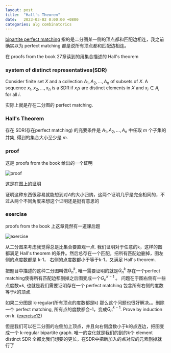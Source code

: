 ```yaml
---
layout: post
title:  "Hall's Theorem"
date:   2023-03-02 0:00:00 +0800
categories: alg combinatorics
---
```


[bipartite perfect matching](https://cs.stackexchange.com/questions/50410/perfect-matching-in-a-graph-and-complete-matching-in-bipartite-graph)
指的是二分图某一侧的顶点都和匹配边相连，我之前确实以为 perfect matching 都是说所有顶点都和匹配边相连。

在 proofs from the book 27章读到的用集合描述的 Hall's theorem

### system of distinct representatives(SDR)

Consider finite set $X$ and a collection $A_1,A_2,...,A_n$ of subsets of $X$. A sequence $x_1,x_2,...,x_n$ is a SDR if $x_i$s are distinct elements in $X$ and $x_i\in A_i$ for all $i$.

实际上就是存在二分图的 perfect matching.

### Hall's Theorem

存在 SDR(存在perfect matching) 的充要条件是 $A_1,A_2,...,A_n$ 中任取 $m$ 个子集的并集, 得到的集合大小至少是 $m$.

### proof
这是 proofs from the book 给出的一个证明

![proof]({{url}}/assets/image/Hall'sTheorem.jpg)

[这是在图上的证明](https://homes.cs.washington.edu/~anuprao/pubs/CSE599sExtremal/lecture6.pdf)

证明这种东西很容易就能想到对$A$的大小归纳，这两个证明几乎是完全相同的，不过从两个不同角度来想这个证明还是挺有意思的

### exercise

proofs from the book 上这章竟然有一道课后题

![exercise]({{url}}/assets/image/Hall'sTheorem_exercise.jpg)

从二分图来考虑我觉得总是比集合要直观一点. 我们证明对于任意的k，这样的图都满足 Hall's theorem 的条件。然后总存在一个匹配，把所有匹配边删掉，图左侧的点度数都是 k-1， 右侧的点度数都小于等于k-1，又满足 Hall's theorem.

把题目中描述的这种二分图叫做$G_n^k$, 唯一需要证明的就是$G_n^k$ 存在一个perfect matching使得所有匹配边都删掉之后图变成一个$G_n^{k-1}$ 。 问题在于图右侧有一些点度数=k, 也就是我们需要证明存在一个 perfect matching 包含所有右侧的度数等于$k$的顶点.

如果二分图是 k-regular(所有顶点的度数都是k) 那么这个问题也很好解决。。删除一个 perfect matching, 所有点的度数都会-1，变成$G_n^{k-1}$. Prove by induction on $k$. 
([exercise12](https://www.ams.jhu.edu/~abasu9/AMS_550-472-672/HW-5-sol.pdf))

但是我们可以在二分图的左侧加上顶点，并且向右侧度数小于k的点连边，把图变成一个 k-regular bipartite graph. 唯一的变化就是我们的到的k个 element distinct SDR 全都比我们想要的更长，在SDR中把新加入的点对应的元素删掉就行了